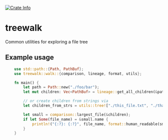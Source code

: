 <a href="https://crates.io/crates/treewalk"><img alt="Crate Info" src="https://img.shields.io/crates/v/treewalk.svg"/></a>
# treewalk
Common utilities for exploring a file tree

## Example usage
```rust
    use std::path::{Path, PathBuf};
    use treewalk::walk::{comparison, lineage, format, utils};

    fn main() {
        let path = Path::new("./foo/bar");
        let mut children: Vec<PathBuf> = lineage::get_all_children(&path.to_path_buf());

        // or create children from strings via
        let children_from_strs = utils::tree!["./this_file.txt", "./that_file.txt"]

        let small = comparison::largest_file(&children);
        if let Some(file_name) = &small.name {
            println!("{:?}: {:?}", file_name, format::human_readable(small.size));
        }
    }

```
